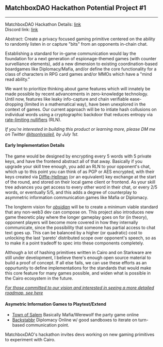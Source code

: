 ## MatchboxDAO Hackathon Potential Project #1

---

MatchboxDAO Hackathon Details: [link](https://www.matchboxdao.com/)
<br>
Discord link: [link](https://discord.gg/tAjuxPeQ) 

Abstract: Create a privacy focused gaming primitive centered on the ability to randomly listen in or capture "bits" from an opponents in-chain chat.

Establishing a standard for in-game communication would lay the foundation for a next generation of espionage-themed games (with counter survelliance elements), add a new dimension to existing coordination-based boardgames like Diplomacy/Mafia, and/or define the core functionality for a class of characters in RPG card games and/or MMOs which have a "mind read ability."

We want to prioritize thinking about game features which will innately be made possible by recent advancements in zero-knowledge technology. Until now, features like leaky info-capture and chain verifiable ease-dropping (limited in a mathematical way), have been unexplored in the context of games. Our current approach will be to intiate hash collusions on individual words using a cryptographic backdoor that reduces entropy via [rate-limiting nullifiers](https://twitter.com/vacp2p/status/1504782393730736128?s=20&t=7i9pwJdVpt94-X2qI3x3lw) (RLN).

_If you're interested in building this product or learning more, please DM me on Twitter [@itsonlysoleil](https://twitter.com/itsonlysoleil), by July 1st._

#### **Early Implementation Details**

The game would be designed by encrypting every 5 words with 5 private keys, and have the frontend abstract all of that away. Basically if you upgrade your skill tree enough, you add an RLN to your opponent's chat, which up to this point you can think of as PGP or AES encrypted, with their keys created via [Diffie-Hellman](https://en.wikipedia.org/wiki/Diffie%E2%80%93Hellman_key_exchange) (or an equivalent) key exchange at the start of the round, and stored on their local game client or frontend. As your skill tree advances you get access to every other word in their chat, or every 2/5 words, or eventually 5/5, and this adds a degree of counterplay to asymmetric information communication games like Mafia or Diplomacy.

The longterm vision for [_obsidian_](https://github.com/cheikhfiteni/obsidian) will be to create a minimum viable standard that any non-web3 dev can compose on. This project also introduces new game theoretic play where the longer gameplay goes on for (in theory), opponent players will become more covered in how they internally communicate, since the possibility that someone has partial access to chat text goes up. This can be balanced by a higher (or quadratic) cost to unlocking the last 'pareto' distributed scope over opponent's speech, so as to make it a point tradeoff to spec into these components completely.

Although a lot of hashing primitives written in Cairo and on Starkware are still under development, I believe there's enough open source material to build a proof of concept. If all else fails, we can use these efforts as an oppurtunity to define implementations for the standards that would make this core feature for many games possible, and widen what is possible in the Cairo ecosystem in the future.

[_For those committed to our vision and interested in seeing a more detailed roadmap, see here_](./Detailed_Roadmap.md)

#### **Asymetric Information Games to Playtest/Extend**

- [Town of Salem](https://www.blankmediagames.com/) Basically Mafia/Werewolf the party game online
- [Backstabbr](https://www.backstabbr.com/) Diplomacy Online w/ good sandboxes to iterate on turn-based communication point.

MatchboxDAO's hackathon invites devs working on new gaming primitives to experiment with Cairo.
